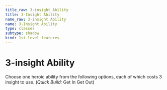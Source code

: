 ```yaml
---
title_raw: 3-insight Ability
title: 3-Insight Ability
name_raw: 3-insight Ability
name: 3-Insight Ability
type: classes
subtype: shadow
kind: 1st-level features
---
```


# 3-insight Ability

Choose one heroic ability from the following options, each of which costs 3 insight to use. (*Quick Build:* Get In Get Out)
